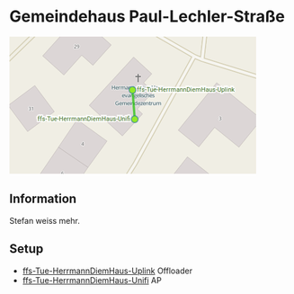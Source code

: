 # Gemeindehaus Paul-Lechler-Straße

![](gemeindehaus-paul-lechler-str.png)

## Information
Stefan weiss mehr.

## Setup
* [ffs-Tue-HerrmannDiemHaus-Uplink](ffs-Tue-HerrmannDiemHaus-Uplink.sh) Offloader
* [ffs-Tue-HerrmannDiemHaus-Unifi](ffs-Tue-HerrmannDiemHaus-Unifi.sh) AP
